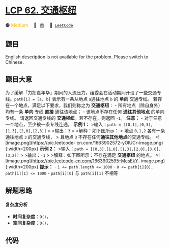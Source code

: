 # [LCP 62. 交通枢纽](https://leetcode.cn/problems/D9PW8w)

🟠 <font color=#ffb800>Medium</font>&emsp; 🔖&ensp; [`图`](/leetcode-js/outline/tag/graph.md)&emsp; 🔗&ensp;[`LeetCode`](https://leetcode.cn/problems/D9PW8w)

## 题目

English description is not available for the problem. Please switch to
Chinese.


## 题目大意

为了缓解「力扣嘉年华」期间的人流压力，组委会在活动期间开设了一些交通专线。`path[i] = [a, b]` 表示有一条从地点 `a`通往地点 `b` 的
**单向** 交通专线。 若存在一个地点，满足以下要求，我们则称之为 **交通枢纽**： \- 所有地点（除自身外）均有一条 **单向** 专线
**直接** 通往该地点； \- 该地点不存在任何 **通往其他地点** 的单向专线。 请返回交通专线的 **交通枢纽**。若不存在，则返回 `-1`。
**注意：** \- 对于任意一个地点，至少被一条专线连通。 **示例 1：** >输入：`path =
[[0,1],[0,3],[1,3],[2,0],[2,3]]` > >输出：`3` > >解释：如下图所示： > 地点 `0,1,2` 各有一条通往地点
`3` 的交通专线， > 且地点 `3` 不存在任何**通往其他地点**的交通专线。 >![image.png](https://pic.leetcode-
cn.com/1663902572-yOlUCr-image.png){:width=200px} **示例 2：** >输入：`path =
[[0,3],[1,0],[1,3],[2,0],[3,0],[3,2]]` > >输出：`-1` > >解释：如下图所示：不存在满足 **交通枢纽**
的地点。 >![image.png](https://pic.leetcode-cn.com/1663902595-McsEkY-
image.png){:width=200px} **提示：** \- `1 <= path.length <= 1000` \- `0 <=
path[i][0], path[i][1] <= 1000` \- `path[i][0]` 与 `path[i][1]` 不相等


## 解题思路

#### 复杂度分析

- **时间复杂度**：`O()`，
- **空间复杂度**：`O()`，

## 代码

```javascript

```